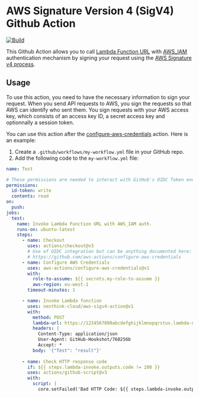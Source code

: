 # AWS Signature Version 4 (SigV4) Github Action
[![Build](https://github.com/nexthink-cloud/aws-sigv4-action/actions/workflows/go.yml/badge.svg)](https://github.com/nexthink-cloud/aws-sigv4-action/actions/workflows/go.yml)

This Github Action allows you to call [Lambda Function URL](https://docs.aws.amazon.com/lambda/latest/dg/lambda-urls.html) with [AWS_IAM](https://docs.aws.amazon.com/lambda/latest/dg/urls-auth.html#urls-auth-iam) authentication mechanism by signing your request using the [AWS Signature v4 process](https://docs.aws.amazon.com/general/latest/gr/signature-version-4.html).

## Usage

To use this action, you need to have the necessary information to sign your request. When you send API requests to AWS, you sign the requests so that AWS can identify who sent them. You sign requests with your AWS access key, which consists of an access key ID, a secret access key and optionnally a session token. 

You can use this action after the [configure-aws-credentials](https://github.com/aws-actions/configure-aws-credentials) action. Here is an example:

1. Create a `.github/workflows/my-workflow.yml` file in your GitHub repo.
2. Add the following code to the `my-workflow.yml` file:

```yml
name: Test

# These permissions are needed to interact with GitHub's OIDC Token endpoint.
permissions:
  id-token: write
  contents: read
on:
  push:
jobs:
  test:
    name: Invoke Lambda Function URL with AWS_IAM auth.
    runs-on: ubuntu-latest
    steps:
      - name: Checkout
        uses: actions/checkout@v3
        # Use of OIDC integration but can be anything documented here:
        # https://github.com/aws-actions/configure-aws-credentials
      - name: Configure AWS Credentials
        uses: aws-actions/configure-aws-credentials@v1
        with:
          role-to-assume: ${{ secrets.my-role-to-assume }}
          aws-region: eu-west-1
        timeout-minutes: 1

      - name: Invoke Lambda function
        uses: nexthink-cloud/aws-sigv4-action@v1
        with:
          method: POST
          lambda-url: https://1234567890abcdefghijklmnopqrstuv.lambda-url.eu-west-1.on.aws/event
          headers: |
            Content-Type: application/json
            User-Agent: GitHub-Hookshot/760256b
            Accept: *
          body: '{"Test": "result"}'
      
      - name: Check HTTP response code
        if: ${{ steps.lambda-invoke.outputs.code != 200 }} 
        uses: actions/github-script@v3
        with:
          script: |
            core.setFailed('Bad HTTP Code: ${{ steps.lambda-invoke.outputs.code }}, Response: ${{ steps.lambda-invoke.outputs.message }}')
```